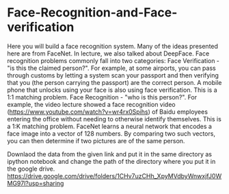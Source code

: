 # Face-Recognition-and-Face-verification
Here you will build a face recognition system. Many of the ideas presented here are from FaceNet. In lecture, we also talked about DeepFace.  Face recognition problems commonly fall into two categories:  Face Verification - "is this the claimed person?". For example, at some airports, you can pass through customs by letting a system scan your passport and then verifying that you (the person carrying the passport) are the correct person. A mobile phone that unlocks using your face is also using face verification. This is a 1:1 matching problem. Face Recognition - "who is this person?". For example, the video lecture showed a face recognition video (https://www.youtube.com/watch?v=wr4rx0Spihs) of Baidu employees entering the office without needing to otherwise identify themselves. This is a 1:K matching problem. FaceNet learns a neural network that encodes a face image into a vector of 128 numbers. By comparing two such vectors, you can then determine if two pictures are of the same person. 

Downlaod the data from the given link and put it in the same directory as ipython notebook and change the path of the directory where you put it in the google drive.
https://drive.google.com/drive/folders/1CHv7uzCHh_XpyMVdbyWnwxjfJ0WMG97l?usp=sharing
